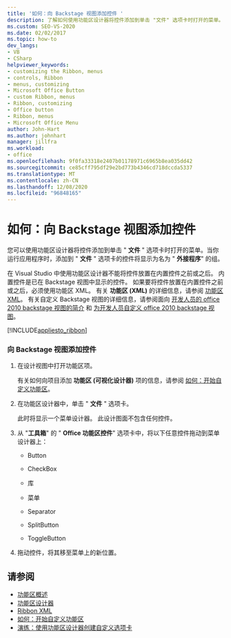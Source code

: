 ```yaml
---
title: '如何：向 Backstage 视图添加控件 '
description: 了解如何使用功能区设计器将控件添加到单击 "文件" 选项卡时打开的菜单。
ms.custom: SEO-VS-2020
ms.date: 02/02/2017
ms.topic: how-to
dev_langs:
- VB
- CSharp
helpviewer_keywords:
- customizing the Ribbon, menus
- controls, Ribbon
- menus, customizing
- Microsoft Office Button
- custom Ribbon, menus
- Ribbon, customizing
- Office button
- Ribbon, menus
- Microsoft Office Menu
author: John-Hart
ms.author: johnhart
manager: jillfra
ms.workload:
- office
ms.openlocfilehash: 9f0fa33318e2407b01178971c6965b8ea035dd42
ms.sourcegitcommit: ce85cff795df29e2bd773b4346cd718dccda5337
ms.translationtype: MT
ms.contentlocale: zh-CN
ms.lasthandoff: 12/08/2020
ms.locfileid: "96848165"
---
```

# <a name="how-to-add-controls-to-the-backstage-view"></a>如何：向 Backstage 视图添加控件
  您可以使用功能区设计器将控件添加到单击 " **文件** " 选项卡时打开的菜单。当你运行应用程序时，添加到 " **文件** " 选项卡的控件将显示为名为 " **外接程序**" 的组。

 在 Visual Studio 中使用功能区设计器不能将控件放置在内置控件之前或之后。 内置控件是已在 Backstage 视图中显示的控件。 如果要将控件放置在内置控件之前或之后，必须使用功能区 XML。 有关 **功能区 (XML)** 的详细信息，请参阅 [功能区 XML](../vsto/ribbon-xml.md)。 有关自定义 Backstage 视图的详细信息，请参阅面向 [开发人员的 office 2010 backstage 视图的简介](/previous-versions/office/developer/office-2010/ee691833(v=office.14)) 和 [为开发人员自定义 office 2010 backstage 视图](/previous-versions/office/developer/office-2010/ee815851(v=office.14))。

 [!INCLUDE[appliesto_ribbon](../vsto/includes/appliesto-ribbon-md.md)]

### <a name="to-add-controls-to-backstage-view"></a>向 Backstage 视图添加控件

1. 在设计视图中打开功能区项。

     有关如何向项目添加 **功能区 (可视化设计器)** 项的信息，请参阅 [如何：开始自定义功能区](../vsto/how-to-get-started-customizing-the-ribbon.md)。

2. 在功能区设计器中，单击 " **文件** " 选项卡。

     此时将显示一个菜单设计器。 此设计图面不包含任何控件。

3. 从 "**工具箱**" 的 " **Office 功能区控件**" 选项卡中，将以下任意控件拖动到菜单设计器上：

    - Button

    - CheckBox

    - 库

    - 菜单

    - Separator

    - SplitButton

    - ToggleButton

4. 拖动控件，将其移至菜单上的新位置。

## <a name="see-also"></a>请参阅
- [功能区概述](../vsto/ribbon-overview.md)
- [功能区设计器](../vsto/ribbon-designer.md)
- [Ribbon XML](../vsto/ribbon-xml.md)
- [如何：开始自定义功能区](../vsto/how-to-get-started-customizing-the-ribbon.md)
- [演练：使用功能区设计器创建自定义选项卡](../vsto/walkthrough-creating-a-custom-tab-by-using-the-ribbon-designer.md)
